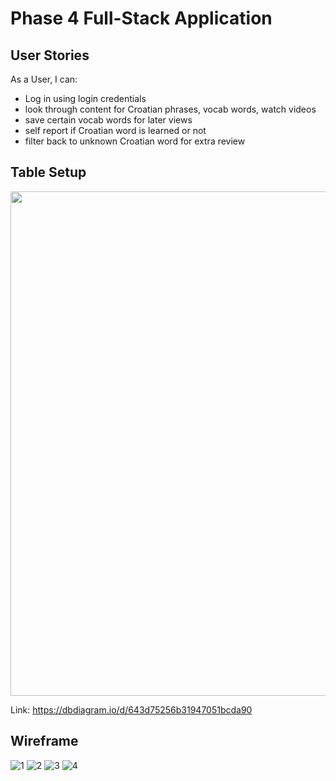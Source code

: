 # Phase 4 Full-Stack Application
## User Stories

As a User, I can:
- Log in using login credentials
- look through content for Croatian phrases, vocab words, watch videos
- save certain vocab words for later views
- self report if Croatian word is learned or not
- filter back to unknown Croatian word for extra review

## Table Setup

<img width="807" src="https://user-images.githubusercontent.com/35367152/232583149-986d47ed-2c87-4415-a855-5f87ecfbcc20.png">

Link: https://dbdiagram.io/d/643d75256b31947051bcda90


## Wireframe

![1](https://user-images.githubusercontent.com/115592791/232584321-f1ebda23-fcfa-4762-92ce-80352a777745.jpg)
![2](https://user-images.githubusercontent.com/115592791/232584318-8dc88344-b5af-4dea-8cb1-9bc931084d94.jpg)
![3](https://user-images.githubusercontent.com/115592791/232584314-d7fec4b0-4cfe-4db7-a50a-14b97f8c840a.jpg)
![4](https://user-images.githubusercontent.com/115592791/232584302-ccc92f22-60ad-4d76-8f8f-d92f5aa562a1.jpg)

